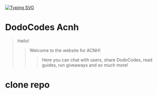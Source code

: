 [![Typing SVG](https://readme-typing-svg.demolab.com?font=Fira+Code&pause=500&color=02C0F7&background=FFFFFF00&center=true&width=435&lines=hello!;this+is+the+%E2%84%961+ACNH+Dodocodes+website)](https://git.io/typing-svg)
# DodoCodes Acnh
> Hello! 
>> Welcome to the website for ACNH!
>>> Here you can chat with users, share DodoCodes, read guides, run giveaways and so much more!
# clone repo
